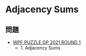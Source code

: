# Adjacency Sums

## 問題
- [WPF PUZZLE GP 2021 ROUND 1](../questions/wpfpgp2021-1.md)
	- 1\. Adjacency Sums
